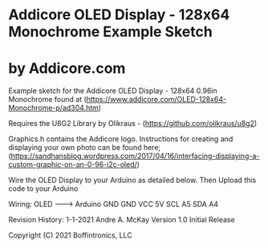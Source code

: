 # Addicore OLED Display - 128x64 Monochrome Example Sketch
# by Addicore.com
											   

  Example sketch for the Addicore OLED Display - 128x64 0.96in Monochrome found
  at (https://www.addicore.com/OLED-128x64-Monochrome-p/ad304.htm)
  
  Requires the U8G2 Library by Olikraus - (https://github.com/olikraus/u8g2)

  Graphics.h contains the Addicore logo.
  Instructions for creating and displaying your own photo can be found here;
  (https://sandhansblog.wordpress.com/2017/04/16/interfacing-displaying-a-custom-graphic-on-an-0-96-i2c-oled/)

  Wire the OLED Display to your Arduino as detailed below. Then
  Upload this code to your Arduino 
  
  Wiring:
                 OLED ---> Arduino
                 GND          GND
                 VCC          5V
                 SCL          A5
                 SDA          A4

 Revision History:
	1-1-2021   Andre A. McKay    Version 1.0   Initial Release
       

 Copyright (C) 2021  Boffintronics, LLC
